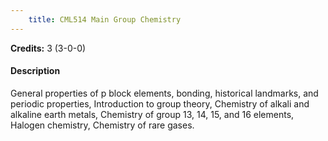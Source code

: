 ```yaml
---
    title: CML514 Main Group Chemistry
---
```

**Credits:** 3 (3-0-0)



#### Description 
General properties of p block elements, bonding, historical landmarks, and periodic properties, Introduction to group theory, Chemistry of alkali and alkaline earth metals, Chemistry of group 13, 14, 15, and 16 elements, Halogen chemistry, Chemistry of rare gases.